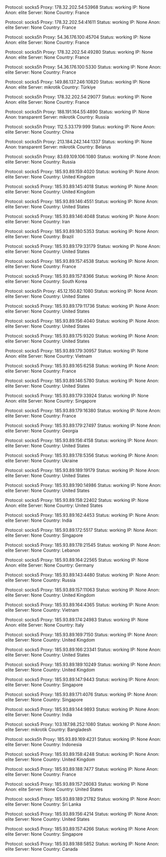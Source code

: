 Protocol: socks5
Proxy: 178.32.202.54:53968
Status: working
IP: None
Anon: elite
Server: None
Country: France

Protocol: socks5
Proxy: 178.32.202.54:41611
Status: working
IP: None
Anon: elite
Server: None
Country: France

Protocol: socks5h
Proxy: 54.36.176.100:45704
Status: working
IP: None
Anon: elite
Server: None
Country: France

Protocol: socks5h
Proxy: 178.32.202.54:49280
Status: working
IP: None
Anon: elite
Server: None
Country: France

Protocol: socks5h
Proxy: 54.36.176.100:5330
Status: working
IP: None
Anon: elite
Server: None
Country: France

Protocol: socks5
Proxy: 149.86.137.246:10820
Status: working
IP: None
Anon: elite
Server: mikrotik
Country: Türkiye

Protocol: socks5h
Proxy: 178.32.202.54:29077
Status: working
IP: None
Anon: elite
Server: None
Country: France

Protocol: socks5h
Proxy: 188.191.164.55:4890
Status: working
IP: None
Anon: transparent
Server: mikrotik
Country: Russia

Protocol: socks5h
Proxy: 112.5.33.179:999
Status: working
IP: None
Anon: elite
Server: None
Country: China

Protocol: socks5h
Proxy: 213.184.242.144:1337
Status: working
IP: None
Anon: transparent
Server: mikrotik
Country: Belarus

Protocol: socks5h
Proxy: 83.69.109.106:1080
Status: working
IP: None
Anon: elite
Server: None
Country: Russia

Protocol: socks5
Proxy: 185.93.89.159:4020
Status: working
IP: None
Anon: elite
Server: None
Country: United Kingdom

Protocol: socks5
Proxy: 185.93.89.145:4018
Status: working
IP: None
Anon: elite
Server: None
Country: United Kingdom

Protocol: socks5
Proxy: 185.93.89.146:4551
Status: working
IP: None
Anon: elite
Server: None
Country: United States

Protocol: socks5
Proxy: 185.93.89.146:4048
Status: working
IP: None
Anon: elite
Server: None
Country: Iran

Protocol: socks5
Proxy: 185.93.89.180:5353
Status: working
IP: None
Anon: elite
Server: None
Country: Brazil

Protocol: socks5
Proxy: 185.93.89.179:33179
Status: working
IP: None
Anon: elite
Server: None
Country: United States

Protocol: socks5
Proxy: 185.93.89.157:4538
Status: working
IP: None
Anon: elite
Server: None
Country: France

Protocol: socks5
Proxy: 185.93.89.157:8366
Status: working
IP: None
Anon: elite
Server: None
Country: South Korea

Protocol: socks5h
Proxy: 45.12.150.82:1080
Status: working
IP: None
Anon: elite
Server: None
Country: United States

Protocol: socks5
Proxy: 185.93.89.179:11736
Status: working
IP: None
Anon: elite
Server: None
Country: United States

Protocol: socks5
Proxy: 185.93.89.156:4040
Status: working
IP: None
Anon: elite
Server: None
Country: United States

Protocol: socks5
Proxy: 185.93.89.175:9320
Status: working
IP: None
Anon: elite
Server: None
Country: United States

Protocol: socks5
Proxy: 185.93.89.179:30957
Status: working
IP: None
Anon: elite
Server: None
Country: Vietnam

Protocol: socks5
Proxy: 185.93.89.165:6258
Status: working
IP: None
Anon: elite
Server: None
Country: France

Protocol: socks5
Proxy: 185.93.89.146:5780
Status: working
IP: None
Anon: elite
Server: None
Country: United States

Protocol: socks5
Proxy: 185.93.89.179:33924
Status: working
IP: None
Anon: elite
Server: None
Country: Singapore

Protocol: socks5
Proxy: 185.93.89.179:16380
Status: working
IP: None
Anon: elite
Server: None
Country: France

Protocol: socks5
Proxy: 185.93.89.179:27497
Status: working
IP: None
Anon: elite
Server: None
Country: Georgia

Protocol: socks5
Proxy: 185.93.89.156:4158
Status: working
IP: None
Anon: elite
Server: None
Country: United States

Protocol: socks5
Proxy: 185.93.89.178:5356
Status: working
IP: None
Anon: elite
Server: None
Country: Ukraine

Protocol: socks5
Proxy: 185.93.89.189:19179
Status: working
IP: None
Anon: elite
Server: None
Country: United States

Protocol: socks5
Proxy: 185.93.89.190:14986
Status: working
IP: None
Anon: elite
Server: None
Country: United States

Protocol: socks5
Proxy: 185.93.89.158:22402
Status: working
IP: None
Anon: elite
Server: None
Country: United States

Protocol: socks5
Proxy: 185.93.89.162:4453
Status: working
IP: None
Anon: elite
Server: None
Country: India

Protocol: socks5
Proxy: 185.93.89.172:5517
Status: working
IP: None
Anon: elite
Server: None
Country: Singapore

Protocol: socks5
Proxy: 185.93.89.178:21545
Status: working
IP: None
Anon: elite
Server: None
Country: Lebanon

Protocol: socks5
Proxy: 185.93.89.164:22565
Status: working
IP: None
Anon: elite
Server: None
Country: Germany

Protocol: socks5
Proxy: 185.93.89.143:4480
Status: working
IP: None
Anon: elite
Server: None
Country: Russia

Protocol: socks5
Proxy: 185.93.89.157:11063
Status: working
IP: None
Anon: elite
Server: None
Country: United Kingdom

Protocol: socks5
Proxy: 185.93.89.164:4365
Status: working
IP: None
Anon: elite
Server: None
Country: Vietnam

Protocol: socks5
Proxy: 185.93.89.174:24983
Status: working
IP: None
Anon: elite
Server: None
Country: Italy

Protocol: socks5
Proxy: 185.93.89.169:7150
Status: working
IP: None
Anon: elite
Server: None
Country: United Kingdom

Protocol: socks5
Proxy: 185.93.89.166:23341
Status: working
IP: None
Anon: elite
Server: None
Country: United States

Protocol: socks5
Proxy: 185.93.89.189:10249
Status: working
IP: None
Anon: elite
Server: None
Country: United Kingdom

Protocol: socks5
Proxy: 185.93.89.147:9443
Status: working
IP: None
Anon: elite
Server: None
Country: Singapore

Protocol: socks5
Proxy: 185.93.89.171:4076
Status: working
IP: None
Anon: elite
Server: None
Country: Singapore

Protocol: socks5
Proxy: 185.93.89.144:9893
Status: working
IP: None
Anon: elite
Server: None
Country: India

Protocol: socks5
Proxy: 103.187.98.252:1080
Status: working
IP: None
Anon: elite
Server: mikrotik
Country: Bangladesh

Protocol: socks5h
Proxy: 185.93.89.169:4231
Status: working
IP: None
Anon: elite
Server: None
Country: Indonesia

Protocol: socks5
Proxy: 185.93.89.158:4248
Status: working
IP: None
Anon: elite
Server: None
Country: United Kingdom

Protocol: socks5
Proxy: 185.93.89.188:7477
Status: working
IP: None
Anon: elite
Server: None
Country: France

Protocol: socks5
Proxy: 185.93.89.157:26083
Status: working
IP: None
Anon: elite
Server: None
Country: United States

Protocol: socks5
Proxy: 185.93.89.189:21782
Status: working
IP: None
Anon: elite
Server: None
Country: Sri Lanka

Protocol: socks5
Proxy: 185.93.89.156:4214
Status: working
IP: None
Anon: elite
Server: None
Country: United States

Protocol: socks5
Proxy: 185.93.89.157:4266
Status: working
IP: None
Anon: elite
Server: None
Country: Singapore

Protocol: socks5
Proxy: 185.93.89.188:5852
Status: working
IP: None
Anon: elite
Server: None
Country: Canada

